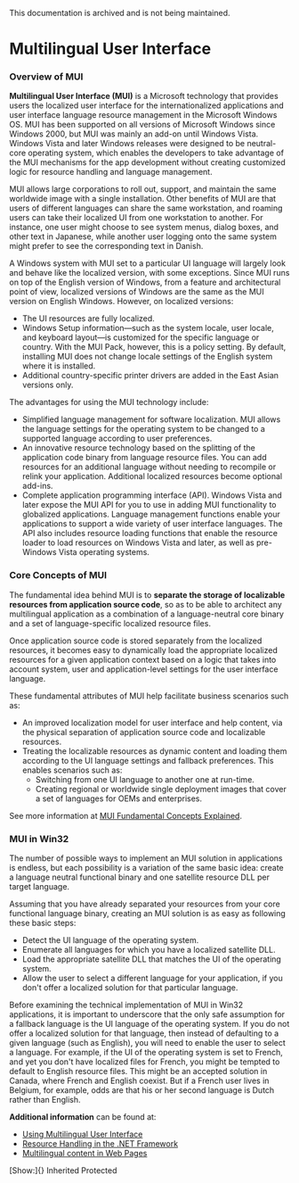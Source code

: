 This documentation is archived and is not being maintained.

# Multilingual User Interface

### **Overview of MUI**

**Multilingual User Interface (MUI)** is a Microsoft technology that provides users the localized user interface for the internationalized applications and user interface language resource management in the Microsoft Windows OS. MUI has been supported on all versions of Microsoft Windows since Windows 2000, but MUI was mainly an add-on until Windows Vista. Windows Vista and later Windows releases were designed to be neutral-core operating system, which enables the developers to take advantage of the MUI mechanisms for the app development without creating customized logic for resource handling and language management.

MUI allows large corporations to roll out, support, and maintain the same worldwide image with a single installation. Other benefits of MUI are that users of different languages can share the same workstation, and roaming users can take their localized UI from one workstation to another. For instance, one user might choose to see system menus, dialog boxes, and other text in Japanese, while another user logging onto the same system might prefer to see the corresponding text in Danish.

A Windows system with MUI set to a particular UI language will largely look and behave like the localized version, with some exceptions. Since MUI runs on top of the English version of Windows, from a feature and architectural point of view, localized versions of Windows are the same as the MUI version on English Windows. However, on localized versions:

-   The UI resources are fully localized.
-   Windows Setup information—such as the system locale, user locale, and keyboard layout—is customized for the specific language or country. With the MUI Pack, however, this is a policy setting. By default, installing MUI does not change locale settings of the English system where it is installed.
-   Additional country-specific printer drivers are added in the East Asian versions only.

The advantages for using the MUI technology include:

-   Simplified language management for software localization. MUI allows the language settings for the operating system to be changed to a supported language according to user preferences.
-   An innovative resource technology based on the splitting of the application code binary from language resource files. You can add resources for an additional language without needing to recompile or relink your application. Additional localized resources become optional add-ins.
-   Complete application programming interface (API). Windows Vista and later expose the MUI API for you to use in adding MUI functionality to globalized applications. Language management functions enable your applications to support a wide variety of user interface languages. The API also includes resource loading functions that enable the resource loader to load resources on Windows Vista and later, as well as pre-Windows Vista operating systems.

### Core Concepts of MUI

The fundamental idea behind MUI is to **separate the storage of localizable resources from application source code**, so as to be able to architect any multilingual application as a combination of a language-neutral core binary and a set of language-specific localized resource files.

Once application source code is stored separately from the localized resources, it becomes easy to dynamically load the appropriate localized resources for a given application context based on a logic that takes into account system, user and application-level settings for the user interface language.

These fundamental attributes of MUI help facilitate business scenarios such as:

-   An improved localization model for user interface and help content, via the physical separation of application source code and localizable resources.
-   Treating the localizable resources as dynamic content and loading them according to the UI language settings and fallback preferences. This enables scenarios such as:
    -   Switching from one UI language to another one at run-time.
    -   Creating regional or worldwide single deployment images that cover a set of languages for OEMs and enterprises.

See more information at [MUI Fundamental Concepts Explained](https://msdn.microsoft.com/en-us/library/windows/desktop/ee264324(v=vs.85).aspx).

### MUI in Win32

The number of possible ways to implement an MUI solution in applications is endless, but each possibility is a variation of the same basic idea: create a language neutral functional binary and one satellite resource DLL per target language.

Assuming that you have already separated your resources from your core functional language binary, creating an MUI solution is as easy as following these basic steps:

-   Detect the UI language of the operating system.
-   Enumerate all languages for which you have a localized satellite DLL.
-   Load the appropriate satellite DLL that matches the UI of the operating system.
-   Allow the user to select a different language for your application, if you don't offer a localized solution for that particular language.

Before examining the technical implementation of MUI in Win32 applications, it is important to underscore that the only safe assumption for a fallback language is the UI language of the operating system. If you do not offer a localized solution for that language, then instead of defaulting to a given language (such as English), you will need to enable the user to select a language. For example, if the UI of the operating system is set to French, and yet you don't have localized files for French, you might be tempted to default to English resource files. This might be an accepted solution in Canada, where French and English coexist. But if a French user lives in Belgium, for example, odds are that his or her second language is Dutch rather than English.

**Additional information** can be found at:

-   [Using Multilingual User Interface](https://msdn.microsoft.com/en-us/library/windows/desktop/dd374113(v=vs.85).aspx) 
-   [Resource Handling in the .NET Framework](https://msdn.microsoft.com/en-US/library/mt670612) 
-   [Multilingual content in Web Pages](https://msdn.microsoft.com/en-US/library/mt670613) 

[Show:]{} Inherited Protected
